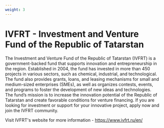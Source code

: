 ```yaml
---
weight: 3
---
```


# IVFRT - Investment and Venture Fund of the Republic of Tatarstan

The Investment and Venture Fund of the Republic of Tatarstan (IVFRT) is a government-backed fund that supports innovation and entrepreneurship in the region. Established in 2004, the fund has invested in more than 450 projects in various sectors, such as chemical, industrial, and technological. The fund also provides grants, loans, and leasing mechanisms for small and medium-sized enterprises (SMEs), as well as organizes contests, events, and programs to foster the development of new ideas and technologies. The fund’s mission is to increase the innovation potential of the Republic of Tatarstan and create favorable conditions for venture financing. If you are looking for investment or support for your innovative project, apply now and join the IVFRT community.

Visit IVFRT's website for more information - https://www.ivfrt.ru/en/
